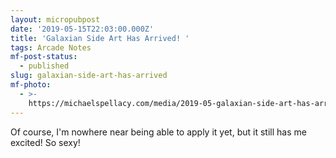 ```yaml
---
layout: micropubpost
date: '2019-05-15T22:03:00.000Z'
title: 'Galaxian Side Art Has Arrived! '
tags: Arcade Notes
mf-post-status:
  - published
slug: galaxian-side-art-has-arrived
mf-photo:
  - >-
    https://michaelspellacy.com/media/2019-05-galaxian-side-art-has-arrived/1557957809626.jpg
---
```

Of course, I&#39;m nowhere near being able to apply it yet, but it still has me excited! So sexy!
